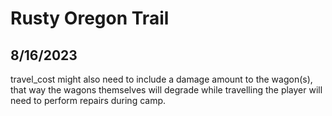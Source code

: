 # Rusty Oregon Trail

## 8/16/2023

travel_cost might also need to include a damage amount to the wagon(s), that way the wagons themselves
will degrade while travelling the player will need to perform repairs during camp.